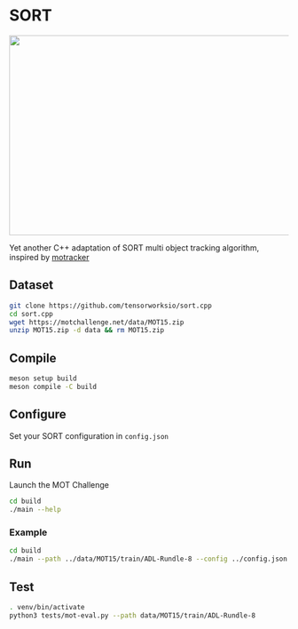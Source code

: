 # SORT
<p align="center">
    <img src="https://github.com/tensorworksio/sort.cpp/blob/master/docs/output.gif" width="640" height="360"/>
</p>

Yet another C++ adaptation of SORT multi object tracking algorithm, inspired by [motracker](https://github.com/adipandas/multi-object-tracker/tree/master)

## Dataset

```bash
git clone https://github.com/tensorworksio/sort.cpp
cd sort.cpp
wget https://motchallenge.net/data/MOT15.zip
unzip MOT15.zip -d data && rm MOT15.zip
```

## Compile

```bash
meson setup build
meson compile -C build
```
## Configure
Set your SORT configuration in `config.json`

## Run
Launch the MOT Challenge

```bash
cd build
./main --help
```

### Example

```bash
cd build
./main --path ../data/MOT15/train/ADL-Rundle-8 --config ../config.json --display --gt --save
```

## Test
```bash
. venv/bin/activate
python3 tests/mot-eval.py --path data/MOT15/train/ADL-Rundle-8
```
